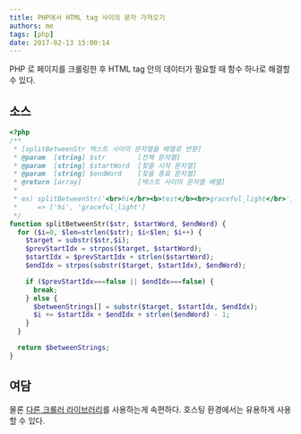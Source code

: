 ```yaml
---
title: PHP에서 HTML tag 사이의 문자 가져오기
authors: me
tags: [php]
date: 2017-02-13 15:00:14
---
```


PHP 로 페이지를 크롤링한 후 HTML tag 안의 데이터가 필요할 때 함수 하나로 해결할 수 있다.

## 소스

```php
<?php
/**
 * [splitBetweenStr 텍스트 사이의 문자열을 배열로 반환]
 * @param  [string] $str        [전체 문자열]
 * @param  [string] $startWord  [찾을 시작 문자열]
 * @param  [string] $endWord    [찾을 종료 문자열]
 * @return [array]              [텍스트 사이의 문자열 배열]
 *
 * ex) splitBetweenStr('<br>hi</br><b>test</b><br>graceful_light</br>', '<br>', '</br>')
 *     => ['hi', 'graceful_light']
 */
function splitBetweenStr($str, $startWord, $endWord) {
  for ($i=0, $len=strlen($str); $i<$len; $i++) {
    $target = substr($str,$i);
    $prevStartIdx = strpos($target, $startWord);
    $startIdx = $prevStartIdx + strlen($startWord);
    $endIdx = strpos(substr($target, $startIdx), $endWord);

    if ($prevStartIdx===false || $endIdx===false) {
      break;
    } else {
      $betweenStrings[] = substr($target, $startIdx, $endIdx);
      $i += $startIdx + $endIdx + strlen($endWord) - 1;
    }
  }

  return $betweenStrings;
}
```

## 여담

물론 [다른 크롤러 라이브러리](https://packagist.org/search/?q=crawl&orderBys%5B0%5D%5Bsort%5D=downloads&orderBys%5B0%5D%5Border%5D=desc)를 사용하는게 속편하다.
호스팅 환경에서는 유용하게 사용할 수 있다.
